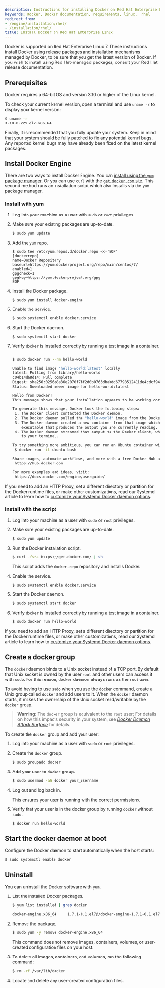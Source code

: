 ```yaml
---
description: Instructions for installing Docker on Red Hat Enterprise Linux.
keywords: Docker, Docker documentation, requirements, linux,  rhel
redirect_from:
- /engine/installation/rhel/
- /installation/rhel/
title: Install Docker on Red Hat Enterprise Linux
---
```


Docker is supported on Red Hat Enterprise Linux 7. These instructions install
Docker using release packages and installation mechanisms managed by Docker,
to be sure that you get the latest version of Docker. If you wish to install
using Red Hat-managed packages, consult your Red Hat release documentation.

## Prerequisites

Docker requires a 64-bit OS and version 3.10 or higher of the Linux kernel.

To check your current kernel version, open a terminal and use `uname -r` to
display your kernel version:

```bash
$ uname -r
3.10.0-229.el7.x86_64
```

Finally, it is recommended that you fully update your system. Keep in mind
that your system should be fully patched to fix any potential kernel bugs.
Any reported kernel bugs may have already been fixed on the latest kernel
packages.

## Install Docker Engine

There are two ways to install Docker Engine.  You can [install using the `yum`
package manager](#install-with-yum). Or you can use `curl` with the [`get.docker.com`
site](#install-with-the-script). This second method runs an installation script
which also installs via the `yum` package manager.

### Install with yum

1.  Log into your machine as a user with `sudo` or `root` privileges.

2.  Make sure your existing packages are up-to-date.

    ```bash
    $ sudo yum update
    ```

3.  Add the `yum` repo.

    ```none
    $ sudo tee /etc/yum.repos.d/docker.repo <<-'EOF'
    [dockerrepo]
    name=Docker Repository
    baseurl=https://yum.dockerproject.org/repo/main/centos/7/
    enabled=1
    gpgcheck=1
    gpgkey=https://yum.dockerproject.org/gpg
    EOF
    ```

4.  Install the Docker package.

    ```bash
    $ sudo yum install docker-engine
    ```

5.  Enable the service.

    ```bash
    $ sudo systemctl enable docker.service
    ```

6.  Start the Docker daemon.

    ```bash
    $ sudo systemctl start docker
    ```

7.  Verify `docker` is installed correctly by running a test image in a container.

    ```bash

    $ sudo docker run --rm hello-world

    Unable to find image 'hello-world:latest' locally
    latest: Pulling from library/hello-world
    c04b14da8d14: Pull complete
    Digest: sha256:0256e8a36e2070f7bf2d0b0763dbabdd67798512411de4cdcf9431a1feb60fd9
    Status: Downloaded newer image for hello-world:latest

    Hello from Docker!
    This message shows that your installation appears to be working correctly.

    To generate this message, Docker took the following steps:
     1. The Docker client contacted the Docker daemon.
     2. The Docker daemon pulled the "hello-world" image from the Docker Hub.
     3. The Docker daemon created a new container from that image which runs the
        executable that produces the output you are currently reading.
     4. The Docker daemon streamed that output to the Docker client, which sent it
        to your terminal.

    To try something more ambitious, you can run an Ubuntu container with:
     $ docker run -it ubuntu bash

    Share images, automate workflows, and more with a free Docker Hub account:
     https://hub.docker.com

    For more examples and ideas, visit:
     https://docs.docker.com/engine/userguide/
    ```

If you need to add an HTTP Proxy, set a different directory or partition for the
Docker runtime files, or make other customizations, read our Systemd article to
learn how to [customize your Systemd Docker daemon options](../../admin/systemd.md).

### Install with the script

1.  Log into your machine as a user with `sudo` or `root` privileges.

2.  Make sure your existing packages are up-to-date.

    ```bash
    $ sudo yum update
    ```

3.  Run the Docker installation script.

    ```bash
    $ curl -fsSL https://get.docker.com/ | sh
    ```

    This script adds the `docker.repo` repository and installs Docker.

4.  Enable the service.

    ```bash
    $ sudo systemctl enable docker.service
    ```

5.  Start the Docker daemon.

    ```bash
    $ sudo systemctl start docker
    ```

6.  Verify `docker` is installed correctly by running a test image in a container.

    ```bash
    $ sudo docker run hello-world
    ```

If you need to add an HTTP Proxy, set a different directory or partition for the
Docker runtime files, or make other customizations, read our Systemd article to
learn how to [customize your Systemd Docker daemon options](../../admin/systemd.md).

## Create a docker group

The `docker` daemon binds to a Unix socket instead of a TCP port. By default
that Unix socket is owned by the user `root` and other users can access it with
`sudo`. For this reason, `docker` daemon always runs as the `root` user.

To avoid having to use `sudo` when you use the `docker` command, create a Unix
group called `docker` and add users to it. When the `docker` daemon starts, it
makes the ownership of the Unix socket read/writable by the `docker` group.

>**Warning**: The `docker` group is equivalent to the `root` user; For details
>on how this impacts security in your system, see [*Docker Daemon Attack
>Surface*](../../security/security.md#docker-daemon-attack-surface) for details.

To create the `docker` group and add your user:

1.  Log into your machine as a user with `sudo` or `root` privileges.

2.  Create the `docker` group.

    ```bash
    $ sudo groupadd docker
    ```

3.  Add your user to `docker` group.

    ```bash
    $ sudo usermod -aG docker your_username
    ```

4.  Log out and log back in.

    This ensures your user is running with the correct permissions.

5.  Verify that your user is in the docker group by running `docker` without `sudo`.

    ```bash
    $ docker run hello-world
    ```

## Start the docker daemon at boot

Configure the Docker daemon to start automatically when the host starts:

```bash
$ sudo systemctl enable docker
```

## Uninstall

You can uninstall the Docker software with `yum`.

1.  List the installed Docker packages.

    ```bash
    $ yum list installed | grep docker

    docker-engine.x86_64     1.7.1-0.1.el7@/docker-engine-1.7.1-0.1.el7.x86_64
    ```

2.  Remove the package.

    ```bash
    $ sudo yum -y remove docker-engine.x86_64
    ```

    This command does not remove images, containers, volumes, or user-created
    configuration files on your host.

3.  To delete all images, containers, and volumes, run the following command:

    ```bash
    $ rm -rf /var/lib/docker
    ```

4.  Locate and delete any user-created configuration files.
